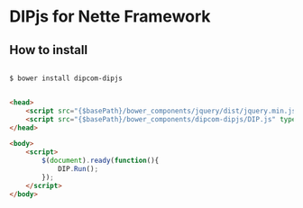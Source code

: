 DIPjs for Nette Framework
=========================


How to install
--------------

```sh

$ bower install dipcom-dipjs

```


```html

<head>
    <script src="{$basePath}/bower_components/jquery/dist/jquery.min.js" type="text/javascript"></script>
    <script src="{$basePath}/bower_components/dipcom-dipjs/DIP.js" type="text/javascript"></script>
</head>

<body>
    <script>
        $(document).ready(function(){
            DIP.Run();
        });
    </script>
</body>

```